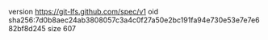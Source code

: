 version https://git-lfs.github.com/spec/v1
oid sha256:7d0b8aec24ab3808057c3a4c0f27a50e2bc191fa94e730e53e7e7e682bf8d245
size 607
